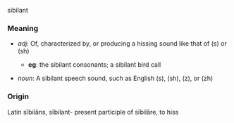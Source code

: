 sibilant
### Meaning
+ _adj_: Of, characterized by, or producing a hissing sound like that of (s) or (sh)
    + __eg__: the sibilant consonants; a sibilant bird call

+ _noun_: A sibilant speech sound, such as English (s), (sh), (z), or (zh)

### Origin

Latin sībilāns, sībilant- present participle of sībilāre, to hiss
